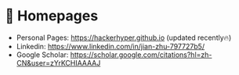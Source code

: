 # 📎 Homepages
- Personal Pages: https://hackerhyper.github.io (updated recently🔥)
- Linkedin: https://www.linkedin.com/in/jian-zhu-797727b5/
- Google Scholar: https://scholar.google.com/citations?hl=zh-CN&user=zYrKCHIAAAAJ

